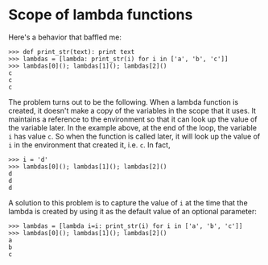 # Scope of lambda functions

Here's a behavior that baffled me:

    >>> def print_str(text): print text
    >>> lambdas = [lambda: print_str(i) for i in ['a', 'b', 'c']]
    >>> lambdas[0](); lambdas[1](); lambdas[2]()
    c
    c
    c

The problem turns out to be the following. When a lambda function is created,
it doesn't make a copy of the variables in the scope that it uses. It maintains
a reference to the environment so that it can look up the value of the variable
later. In the example above, at the end of the loop, the variable `i` has
value `c`. So when the function is called later, it will look up the value of
`i` in the environment that created it, i.e. `c`. In fact,

    >>> i = 'd'
    >>> lambdas[0](); lambdas[1](); lambdas[2]()
    d
    d
    d

A solution to this problem is to capture the value of `i` at the time that the
lambda is created by using it as the default value of an optional parameter:

    >>> lambdas = [lambda i=i: print_str(i) for i in ['a', 'b', 'c']]
    >>> lambdas[0](); lambdas[1](); lambdas[2]()
    a
    b
    c







